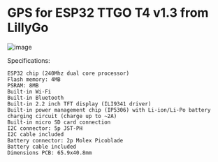 # GPS for ESP32 TTGO T4 v1.3 from LillyGo 

![image](https://user-images.githubusercontent.com/31878095/111103954-c35b2700-8579-11eb-8a67-e59c4c10139d.png)

Specifications:

    ESP32 chip (240Mhz dual core processor)
    Flash memory: 4MB
    PSRAM: 8MB
    Built-in Wi-Fi
    Built-in Bluetooth
    Built-in 2.2 inch TFT display (ILI9341 driver)
    Built-in power management chip (IP5306) with Li-ion/Li-Po battery charging circuit (charge up to ~2A)
    Built-in micro SD card connection
    I2C connector: 5p JST-PH
    I2C cable included
    Battery connector: 2p Molex Picoblade
    Battery cable included
    Dimensions PCB: 65.9x40.8mm
